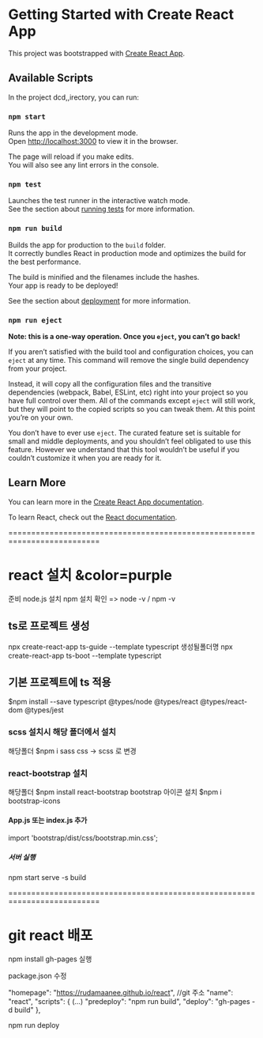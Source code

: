 # Getting Started with Create React App

This project was bootstrapped with [Create React App](https://github.com/facebook/create-react-app).

## Available Scripts

In the project dcd,,irectory, you can run:

### `npm start`

Runs the app in the development mode.\
Open [http://localhost:3000](http://localhost:3000) to view it in the browser.

The page will reload if you make edits.\
You will also see any lint errors in the console.

### `npm test`

Launches the test runner in the interactive watch mode.\
See the section about [
  running tests](https://facebook.github.io/create-react-app/docs/running-tests) for more information.

### `npm run build`

Builds the app for production to the `build` folder.\
It correctly bundles React in production mode and optimizes the build for the best performance.

The build is minified and the filenames include the hashes.\
Your app is ready to be deployed!

See the section about [deployment](https://facebook.github.io/create-react-app/docs/deployment) for more information.

### `npm run eject`

**Note: this is a one-way operation. Once you `eject`, you can’t go back!**

If you aren’t satisfied with the build tool and configuration choices, you can `eject` at any time. This command will remove the single build dependency from your project.

Instead, it will copy all the configuration files and the transitive dependencies (webpack, Babel, ESLint, etc) right into your project so you have full control over them. All of the commands except `eject` will still work, but they will point to the copied scripts so you can tweak them. At this point you’re on your own.

You don’t have to ever use `eject`. The curated feature set is suitable for small and middle deployments, and you shouldn’t feel obligated to use this feature. However we understand that this tool wouldn’t be useful if you couldn’t customize it when you are ready for it.

## Learn More

You can learn more in the [Create React App documentation](https://facebook.github.io/create-react-app/docs/getting-started).

To learn React, check out the [React documentation](https://reactjs.org/).

==========================================================================

# react 설치 &color=purple

준비 node.js 설치 npm 설치 확인 => node -v / npm -v

## ts로 프로젝트 생성
npx create-react-app ts-guide --template typescript
                    생성될폴더명
npx create-react-app ts-boot --template typescript

## 기본 프로젝트에 ts 적용
$npm install --save typescript @types/node @types/react @types/react-dom @types/jest

### scss 설치시 해당 폴더에서 설치
해당폴더 $npm i sass
css -> scss 로 변경


### react-bootstrap 설치 
해당폴더 $npm install react-bootstrap bootstrap
아이콘 설치
$npm i bootstrap-icons

#### App.js 또는 index.js 추가
import 'bootstrap/dist/css/bootstrap.min.css';


##### 서버 실행
npm start
serve -s build

==========================================================================

# git react 배포

npm install gh-pages 실행

package.json 수정

"homepage": "https://rudamaanee.github.io/react", //git 주소
"name": "react",
"scripts": {
    (...)
    "predeploy": "npm run build",
    "deploy": "gh-pages -d build"
  },

npm run deploy
